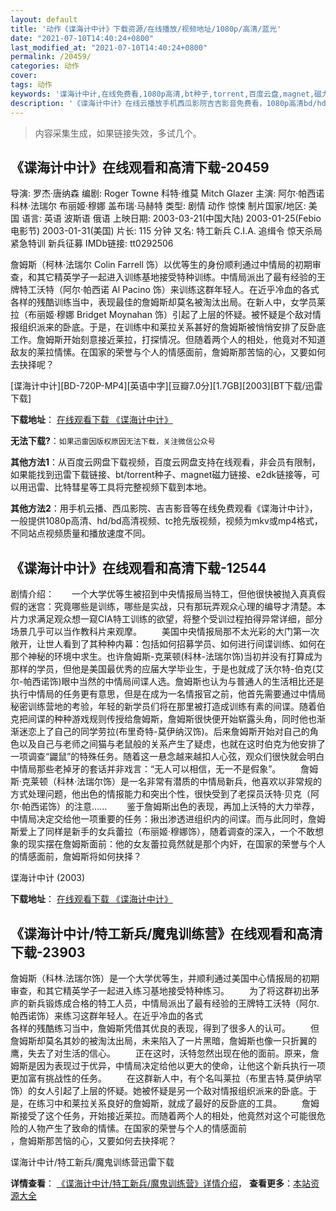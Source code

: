 ```yaml
---
layout: default
title: '动作《谍海计中计》下载资源/在线播放/视频地址/1080p/高清/蓝光'
date: "2021-07-10T14:40:24+0800"
last_modified_at: "2021-07-10T14:40:24+0800"
permalink: /20459/
categories: 动作
cover:
tags: 动作
keywords: '谍海计中计,在线免费看,1080p高清,bt种子,torrent,百度云盘,magnet,磁力链,迅雷下载资源'
description: '《谍海计中计》在线云播放手机西瓜影院吉吉影音免费看，1080p高清bd/hd未删减完整版和tc抢先枪版，mkv/mp4格式，附带bt/torrent种子、magnet/磁力链、百度云盘、网盘资源迅雷下载链接'
---
```


>内容采集生成，如果链接失效，多试几个。


## 《谍海计中计》在线观看和高清下载-20459

导演: 罗杰·唐纳森 编剧: Roger Towne 科特·维莫 Mitch Glazer 主演: 阿尔·帕西诺 科林·法瑞尔 布丽姬·穆娜 盖布瑞·马赫特 类型: 剧情 动作 惊悚 制片国家/地区: 美国 语言: 英语 波斯语 俄语 上映日期: 2003-03-21(中国大陆) 2003-01-25(Febio电影节) 2003-01-31(美国) 片长: 115 分钟 又名: 特工新兵 C.I.A. 追缉令 惊天杀局 紧急特训 新兵征募 IMDb链接: tt0292506

詹姆斯（柯林·法瑞尔 Colin Farrell 饰）以优等生的身份顺利通过中情局的初期审查，和其它精英学子一起进入训练基地接受特种训练。中情局派出了最有经验的王牌特工沃特（阿尔·帕西诺 Al Pacino 饰）来训练这群年轻人。在近乎冷血的各式各样的残酷训练当中，表现最佳的詹姆斯却莫名被淘汰出局。在新人中，女学员莱拉（布丽姬·穆娜 Bridget Moynahan 饰）引起了上层的怀疑。被怀疑是个敌对情报组织派来的卧底。于是，在训练中和莱拉关系甚好的詹姆斯被悄悄安排了反卧底工作。詹姆斯开始刻意接近莱拉，打探情况。但随着两个人的相处，他竟对不知道敌友的莱拉情愫。在国家的荣誉与个人的情感面前，詹姆斯那苦恼的心，又要如何去抉择呢？


[谍海计中计][BD-720P-MP4][英语中字][豆瓣7.0分][1.7GB][2003][BT下载/迅雷下载]

**下载地址**： [在线观看下载 《谍海计中计》](https://www.btdx8.com/torrent/the_recruit_2003.html) 


**无法下载?**：`如果迅雷因版权原因无法下载，关注微信公众号 `

**其他方法1**：从百度云网盘下载视频，百度云网盘支持在线观看，非会员有限制，如果能找到迅雷下载链接、bt/torrent种子、magnet磁力链接、e2dk链接等，可以用迅雷、比特彗星等工具将完整视频下载到本地。

**其他方法2**：用手机云播、西瓜影院、吉吉影音等在线免费观看《谍海计中计》，一般提供1080p高清、hd/bd高清视频、tc抢先版视频，视频为mkv或mp4格式，不同站点视频质量和播放速度不同。


## 《谍海计中计》在线观看和高清下载-12544

剧情介绍：　　一个大学优等生被招到中央情报局当特工，但他很快被抛入真真假假的迷宫：究竟哪些是训练，哪些是实战，只有那玩弄观众心理的编导才清楚。本片力求满足观众想一窥CIA特工训练的欲望，将整个受训过程拍得异常详细，部分场景几乎可以当作教科片来观摩。 　　美国中央情报局那不太光彩的大门第一次敞开，让世人看到了其种种内幕：包括如何招募学员、如何进行间谍训练、如何在那个神秘的环境中求生。也许詹姆斯-克莱顿(科林-法瑞尔饰)当初并没有打算成为那样的学员，但他是美国最优秀的应届大学毕业生，于是也就成了沃尔特-伯克(艾尔-帕西诺饰)眼中当然的中情局间谍人选。詹姆斯也认为与普通人的生活相比还是执行中情局的任务更有意思，但是在成为一名情报官之前，他首先需要通过中情局秘密训练营地的考验，年轻的新学员们将在那里被打造成训练有素的间谍。随着伯克把间谍的种种游戏规则传授给詹姆斯，詹姆斯很快便开始崭露头角，同时他也渐渐迷恋上了自己的同学劳拉(布里奇特-莫伊纳汉饰)。后来詹姆斯开始对自己的角色以及自己与老师之间猫与老鼠般的关系产生了疑虑，也就在这时伯克为他安排了一项调查“鼹鼠”的特殊任务。随着这一悬念越来越扣人心弦，观众们很快就会明白中情局那些老掉牙的套话并非戏言：“无人可以相信，无一不是假象”。 　　詹姆斯·克莱顿（科林·法瑞尔饰）是一名非常有潜质的中情局新兵，他喜欢以非常规的方式处理问题，他出色的情报能力和突出个性，很快受到了老探员沃特·贝克（阿尔·帕西诺饰）的注意…… 　　鉴于詹姆斯出色的表现，再加上沃特的大力举荐，中情局决定交给他一项重要的任务：揪出渗透进组织内的间谍。而与此同时，詹姆斯爱上了同样是新手的女兵蕾拉（布丽姬·穆娜饰），随着调查的深入，一个不敢想象的现实摆在詹姆斯面前：他的女友蕾拉竟然就是那个内奸，在国家的荣誉与个人的情感面前，詹姆斯将如何抉择？


谍海计中计 (2003)

**下载地址**： [在线观看下载 《谍海计中计》](https://www.btbtdy.me/btdy/dy6814.html) 


## 《谍海计中计/特工新兵/魔鬼训练营》在线观看和高清下载-23903

詹姆斯（科林.法瑞尔饰）是一个大学优等生，并顺利通过美国中心情报局的初期审查，和其它精英学子一起进入练习基地接受特种练习。 　　为了将这群初出茅庐的新兵锻炼成合格的特工人员，中情局派出了最有经验的王牌特工沃特（阿尔.帕西诺饰）来练习这群年轻人。在近乎冷血的各式<br />各样的残酷练习当中，詹姆斯凭借其优良的表现，得到了很多人的认可。 　　但詹姆斯却莫名其妙的被淘汰出局，未来陷入了一片黑暗，詹姆斯也像一只折翼的鹰，失去了对生活的信心。 　　正在这时，沃特忽然出现在他的面前。原来，詹姆斯是因为表现过于优异，中情局决定给他以更大的使命，让他这个新兵执行一项更加富有挑战性的任务。 　　在这群新人中，有个名叫莱拉（布里吉特.莫伊纳罕饰）的女人引起了上层的怀疑。她被怀疑是另一个敌对情报组织派来的卧底。于是，在练习中和莱拉关系良好的詹姆斯，就成了最好的反卧底的工具。 　　詹姆斯接受了这个任务，开始接近莱拉。而随着两个人的相处，他竟然对这个可能很危险的人物产生了致命的情愫。在国家的荣誉与个人的情感面前<br />，詹姆斯那苦恼的心，又要如何去抉择呢？


谍海计中计/特工新兵/魔鬼训练营迅雷下载

**详情查看**： [《谍海计中计/特工新兵/魔鬼训练营》详情介绍](/movie/23903/)， **查看更多**：[本站资源大全](/movie/t/all/)

